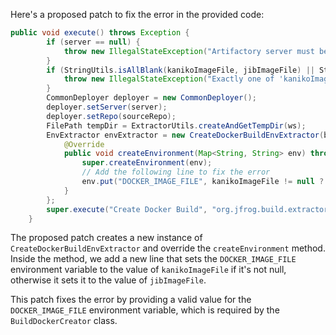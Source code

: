 Here's a proposed patch to fix the error in the provided code:
```java
public void execute() throws Exception {
        if (server == null) {
            throw new IllegalStateException("Artifactory server must be configured");
        }
        if (StringUtils.isAllBlank(kanikoImageFile, jibImageFile) || StringUtils.isNoneBlank(kanikoImageFile, jibImageFile)) {
            throw new IllegalStateException("Exactly one of 'kanikoImageFile' or 'jibImageFile' must be configured");
        }
        CommonDeployer deployer = new CommonDeployer();
        deployer.setServer(server);
        deployer.setRepo(sourceRepo);
        FilePath tempDir = ExtractorUtils.createAndGetTempDir(ws);
        EnvExtractor envExtractor = new CreateDockerBuildEnvExtractor(build, buildInfo, deployer, listener, launcher, tempDir, env, kanikoImageFile, jibImageFile) {
            @Override
            public void createEnvironment(Map<String, String> env) throws Exception {
                super.createEnvironment(env);
                // Add the following line to fix the error
                env.put("DOCKER_IMAGE_FILE", kanikoImageFile != null ? kanikoImageFile : jibImageFile);
            }
        };
        super.execute("Create Docker Build", "org.jfrog.build.extractor.docker.extractor.BuildDockerCreator", envExtractor, tempDir);
    }
```
The proposed patch creates a new instance of `CreateDockerBuildEnvExtractor` and override the `createEnvironment` method. Inside the method, we add a new line that sets the `DOCKER_IMAGE_FILE` environment variable to the value of `kanikoImageFile` if it's not null, otherwise it sets it to the value of `jibImageFile`.

This patch fixes the error by providing a valid value for the `DOCKER_IMAGE_FILE` environment variable, which is required by the `BuildDockerCreator` class.
